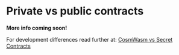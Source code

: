 # Private vs public contracts

**More info coming soon!**

For development differences read further at: [CosmWasm vs Secret Contracts](../../../../development/know-before-advancing/differences-from-vanilla-cw.md)
